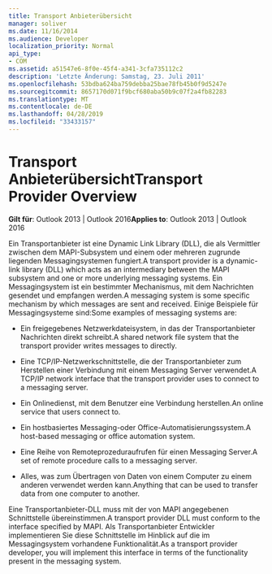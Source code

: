 ```yaml
---
title: Transport Anbieterübersicht
manager: soliver
ms.date: 11/16/2014
ms.audience: Developer
localization_priority: Normal
api_type:
- COM
ms.assetid: a51547e6-8f0e-45f4-a341-3cfa735112c2
description: 'Letzte Änderung: Samstag, 23. Juli 2011'
ms.openlocfilehash: 53bdba624ba759debba25bae78fb45b0f9d5247e
ms.sourcegitcommit: 8657170d071f9bcf680aba50b9c07f2a4fb82283
ms.translationtype: MT
ms.contentlocale: de-DE
ms.lasthandoff: 04/28/2019
ms.locfileid: "33433157"
---
```

# <a name="transport-provider-overview"></a><span data-ttu-id="8b83d-103">Transport Anbieterübersicht</span><span class="sxs-lookup"><span data-stu-id="8b83d-103">Transport Provider Overview</span></span>

  
  
<span data-ttu-id="8b83d-104">**Gilt für**: Outlook 2013 | Outlook 2016</span><span class="sxs-lookup"><span data-stu-id="8b83d-104">**Applies to**: Outlook 2013 | Outlook 2016</span></span> 
  
<span data-ttu-id="8b83d-105">Ein Transportanbieter ist eine Dynamic Link Library (DLL), die als Vermittler zwischen dem MAPI-Subsystem und einem oder mehreren zugrunde liegenden Messagingsystemen fungiert.</span><span class="sxs-lookup"><span data-stu-id="8b83d-105">A transport provider is a dynamic-link library (DLL) which acts as an intermediary between the MAPI subsystem and one or more underlying messaging systems.</span></span> <span data-ttu-id="8b83d-106">Ein Messagingsystem ist ein bestimmter Mechanismus, mit dem Nachrichten gesendet und empfangen werden.</span><span class="sxs-lookup"><span data-stu-id="8b83d-106">A messaging system is some specific mechanism by which messages are sent and received.</span></span> <span data-ttu-id="8b83d-107">Einige Beispiele für Messagingsysteme sind:</span><span class="sxs-lookup"><span data-stu-id="8b83d-107">Some examples of messaging systems are:</span></span>
  
- <span data-ttu-id="8b83d-108">Ein freigegebenes Netzwerkdateisystem, in das der Transportanbieter Nachrichten direkt schreibt.</span><span class="sxs-lookup"><span data-stu-id="8b83d-108">A shared network file system that the transport provider writes messages to directly.</span></span>
    
- <span data-ttu-id="8b83d-109">Eine TCP/IP-Netzwerkschnittstelle, die der Transportanbieter zum Herstellen einer Verbindung mit einem Messaging Server verwendet.</span><span class="sxs-lookup"><span data-stu-id="8b83d-109">A TCP/IP network interface that the transport provider uses to connect to a messaging server.</span></span>
    
- <span data-ttu-id="8b83d-110">Ein Onlinedienst, mit dem Benutzer eine Verbindung herstellen.</span><span class="sxs-lookup"><span data-stu-id="8b83d-110">An online service that users connect to.</span></span>
    
- <span data-ttu-id="8b83d-111">Ein hostbasiertes Messaging-oder Office-Automatisierungssystem.</span><span class="sxs-lookup"><span data-stu-id="8b83d-111">A host-based messaging or office automation system.</span></span>
    
- <span data-ttu-id="8b83d-112">Eine Reihe von Remoteprozeduraufrufen für einen Messaging Server.</span><span class="sxs-lookup"><span data-stu-id="8b83d-112">A set of remote procedure calls to a messaging server.</span></span>
    
- <span data-ttu-id="8b83d-113">Alles, was zum Übertragen von Daten von einem Computer zu einem anderen verwendet werden kann.</span><span class="sxs-lookup"><span data-stu-id="8b83d-113">Anything that can be used to transfer data from one computer to another.</span></span>
    
<span data-ttu-id="8b83d-114">Eine Transportanbieter-DLL muss mit der von MAPI angegebenen Schnittstelle übereinstimmen.</span><span class="sxs-lookup"><span data-stu-id="8b83d-114">A transport provider DLL must conform to the interface specified by MAPI.</span></span> <span data-ttu-id="8b83d-115">Als Transportanbieter Entwickler implementieren Sie diese Schnittstelle im Hinblick auf die im Messagingsystem vorhandene Funktionalität.</span><span class="sxs-lookup"><span data-stu-id="8b83d-115">As a transport provider developer, you will implement this interface in terms of the functionality present in the messaging system.</span></span>
  

